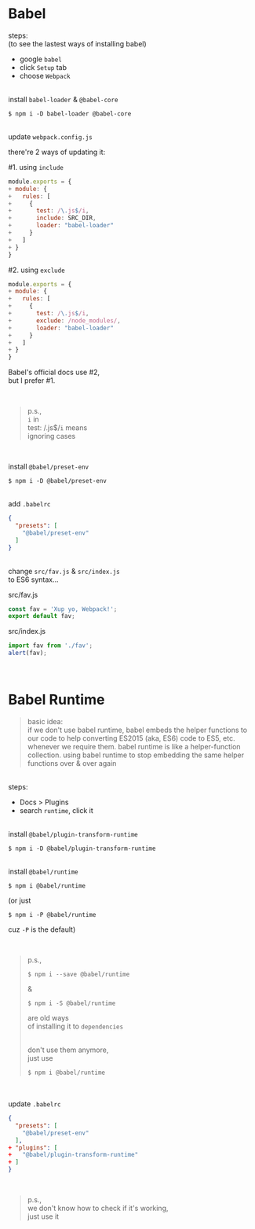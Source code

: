 # Babel

steps:\
(to see the lastest ways of installing babel)
- google `babel`
- click `Setup` tab
- choose `Webpack`

\
install `babel-loader` & `@babel-core`
```
$ npm i -D babel-loader @babel-core
```

\
update `webpack.config.js`

there're 2 ways of updating it:

#1. using `include`

```js
module.exports = {
+ module: {
+   rules: [
+     {
+       test: /\.js$/i,
+       include: SRC_DIR,
+       loader: "babel-loader"
+     }
+   ]
+ }
}
```

#2. using `exclude`

```js
module.exports = {
+ module: {
+   rules: [
+     {
+       test: /\.js$/i,
+       exclude: /node_modules/,
+       loader: "babel-loader"
+     }
+   ]
+ }
}
```

Babel's official docs use #2,\
but I prefer #1.

<br>

> p.s.,\
> `i` in\
> test: /\.js$/`i` means\
> ignoring cases

<br>

install `@babel/preset-env`
```
$ npm i -D @babel/preset-env
```

\
add `.babelrc`
```json
{
  "presets": [
    "@babel/preset-env"
  ]
}
```

\
change `src/fav.js` & `src/index.js`\
to ES6 syntax...

src/fav.js
```js
const fav = 'Xup yo, Webpack!';
export default fav;
```

src/index.js
```js
import fav from './fav';
alert(fav);
```

<br>

# Babel Runtime

> basic idea:\
if we don't use babel runtime, babel embeds the helper functions to our code
to help converting ES2015 (aka, ES6) code to ES5, etc.\
whenever we require them.
babel runtime is like a helper-function collection.
using babel runtime to stop embedding the same helper functions
over & over again

\
steps:
- Docs > Plugins
- search `runtime`, click it

\
install `@babel/plugin-transform-runtime`
```
$ npm i -D @babel/plugin-transform-runtime
```

\
install `@babel/runtime`
```
$ npm i @babel/runtime
```

(or just

```
$ npm i -P @babel/runtime
```

cuz `-P` is the default)

<br>

>p.s.,
> ```
> $ npm i --save @babel/runtime
> ```
> &
> ```
> $ npm i -S @babel/runtime
> ```
>
> are old ways\
> of installing it to `dependencies`
>
> \
> don't use them anymore,\
> just use
>
> ```
> $ npm i @babel/runtime
> ```

\
\
update `.babelrc`
```json
{
  "presets": [
    "@babel/preset-env"
  ],
+ "plugins": [
+   "@babel/plugin-transform-runtime"
+ ]
}
```

<br>

> p.s.,\
> we don't know how to check if it's working,\
> just use it
